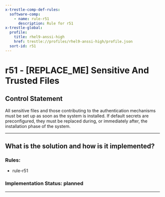 ```yaml
---
x-trestle-comp-def-rules:
  software-comp:
    - name: rule-r51
      description: Rule for r51
x-trestle-global:
  profile:
    title: rhel9-anssi-high
    href: trestle://profiles/rhel9-anssi-high/profile.json
  sort-id: r51
---
```


# r51 - \[REPLACE_ME\] Sensitive And Trusted Files

## Control Statement

All sensitive files and those contributing to the authentication mechanisms must be set up as soon as the system is installed. If default secrets are preconfigured, they must be replaced during, or immediately after, the installation phase of the system.

______________________________________________________________________

## What is the solution and how is it implemented?

<!-- For implementation status enter one of: implemented, partial, planned, alternative, not-applicable -->

<!-- Note that the list of rules under ### Rules: is read-only and changes will not be captured after assembly to JSON -->

<!-- Add control implementation description here for control: r51 -->

### Rules:

  - rule-r51

### Implementation Status: planned

______________________________________________________________________
